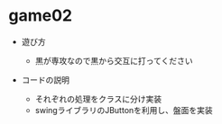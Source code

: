 # game02

* 遊び方
  * 黒が専攻なので黒から交互に打ってください

 * コードの説明
   * それぞれの処理をクラスに分け実装
   * swingライブラリのJButtonを利用し、盤面を実装
